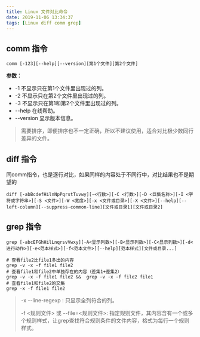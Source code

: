 ```yaml
---
title: Linux 文件对比命令
date: 2019-11-06 13:34:37
tags: [Linux diff comm grep]
---
```


## comm 指令

```shell
comm [-123][--help][--version][第1个文件][第2个文件]
```

**参数**：

- -1 不显示只在第1个文件里出现过的列。
- -2 不显示只在第2个文件里出现过的列。
- -3 不显示只在第1和第2个文件里出现过的列。
- --help 在线帮助。
- --version 显示版本信息。

> 需要排序，即便排序也不一定正确，所以不建议使用，适合对比极少数同行差异的文件。

## diff 指令

同comm指令，也是逐行对比，如果同样的内容处于不同行中，对比结果也不是期望的

```shell
diff [-abBcdefHilnNpPqrstTuvwy][-<行数>][-C <行数>][-D <巨集名称>][-I <字符或字符串>][-S <文件>][-W <宽度>][-x <文件或目录>][-X <文件>][--help][--left-column][--suppress-common-line][文件或目录1][文件或目录2]
```

## grep 指令

```shell
grep [-abcEFGhHilLnqrsvVwxy][-A<显示列数>][-B<显示列数>][-C<显示列数>][-d<进行动作>][-e<范本样式>][-f<范本文件>][--help][范本样式][文件或目录...]
```

```shell
# 查看file2比file1多出的内容
grep -v -x -f file1 file2
# 查看file1和file2中单独存在的内容（差集1+差集2）
grep -v -x -f file1 file2 &&  grep -v -x -f file2 file1 
# 查看file1和file2的交集
grep -x -f file1 file2
```

> -x --line-regexp : 只显示全列符合的列。
>
> -f <规则文件> 或 --file=<规则文件>: 指定规则文件，其内容含有一个或多个规则样式，让grep查找符合规则条件的文件内容，格式为每行一个规则样式。

